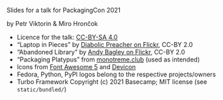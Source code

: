 Slides for a talk for PackagingCon 2021

by Petr Viktorin & Miro Hrončok

* Licence for the talk: [CC-BY-SA 4.0](https://creativecommons.org/licenses/by-sa/4.0/legalcode)
* “Laptop in Pieces” by [Diabolic Preacher on Flickr](https://www.flickr.com/photos/dpreacher/106889272), CC-BY 2.0
* “Abandoned Library” by [Andy Bagley on Flickr](https://www.flickr.com/photos/24402504@N05/8354302511), CC-BY 2.0
* “Packaging Platypus” from [monotreme.club](https://monotreme.club/) (used as intended)
* Icons from [Font Awesome 5](https://fontawesome.com/) and [Devicon](https://devicon.dev/)
* Fedora, Python, PyPI logos belong to the respective projects/owners
* Turbo Framework Copyright (c) 2021 Basecamp; MIT license (see `static/bundled/`)
